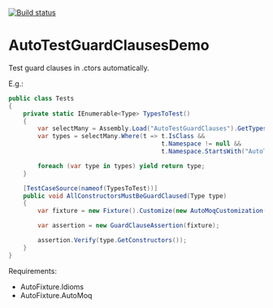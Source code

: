 [![Build status](https://ci.appveyor.com/api/projects/status/m6djus7yaqr8cwdc?svg=true)](https://ci.appveyor.com/project/dariusz-wozniak/autotestguardclausesdemo)

# AutoTestGuardClausesDemo
Test guard clauses in .ctors automatically.

E.g.:

```csharp
public class Tests
{
    private static IEnumerable<Type> TypesToTest()
    {
        var selectMany = Assembly.Load("AutoTestGuardClauses").GetTypes();
        var types = selectMany.Where(t => t.IsClass &&
                                          t.Namespace != null &&
                                          t.Namespace.StartsWith("AutoTestGuardClauses"));

        foreach (var type in types) yield return type;
    }

    [TestCaseSource(nameof(TypesToTest))]
    public void AllConstructorsMustBeGuardClaused(Type type)
    {
        var fixture = new Fixture().Customize(new AutoMoqCustomization());

        var assertion = new GuardClauseAssertion(fixture);

        assertion.Verify(type.GetConstructors());
    }
}
```

Requirements:

- AutoFixture.Idioms
- AutoFixture.AutoMoq
